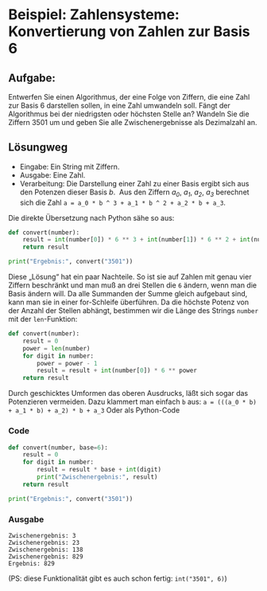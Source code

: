 # Beispiel: Zahlensysteme: Konvertierung von Zahlen zur Basis 6


## Aufgabe:
Entwerfen Sie einen Algorithmus, der eine Folge von Ziffern, die
eine Zahl zur Basis 6 darstellen sollen, in eine Zahl umwandeln soll.
Fängt der Algorithmus bei der niedrigsten oder höchsten Stelle an?
Wandeln Sie die Ziffern 3501 um und geben Sie alle Zwischenergebnisse
als Dezimalzahl an.

## Lösungweg

* Eingabe: Ein String mit Ziffern.
* Ausgabe: Eine Zahl.
* Verarbeitung: Die Darstellung einer Zahl zu einer Basis ergibt sich aus den Potenzen dieser Basis <i>b</i>.
  Aus den Ziffern <i>a<sub>0</sub></i>, <i>a<sub>1</sub></i>, <i>a<sub>2</sub></i>, <i>a<sub>3</sub></i> berechnet sich die Zahl `a = a_0 * b ^ 3 + a_1 * b ^ 2 + a_2 * b + a_3`.

Die direkte Übersetzung nach Python sähe so aus:
```python
def convert(number):
    result = int(number[0]) * 6 ** 3 + int(number[1]) * 6 ** 2 + int(number[2]) * 6 + int(number[3])
    return result

print("Ergebnis:", convert("3501"))
```

Diese „Lösung“ hat ein paar Nachteile. So ist sie auf Zahlen mit genau vier Ziffern beschränkt
und man muß an drei Stellen die `6` ändern, wenn man die Basis ändern will.
Da alle Summanden der Summe gleich aufgebaut sind, kann man sie in einer for-Schleife überführen.
Da die höchste Potenz von der Anzahl der Stellen abhängt, bestimmen wir die Länge des Strings `number`
mit der `len`-Funktion:

```python
def convert(number):
    result = 0
    power = len(number)
    for digit in number:
        power = power - 1
        result = result + int(number[0]) * 6 ** power
    return result
```

Durch geschicktes Umformen das oberen Ausdrucks, läßt sich sogar das Potenzieren vermeiden. Dazu
klammert man einfach `b` aus: `a = (((a_0 * b) + a_1 * b) + a_2) * b + a_3`
Oder als Python-Code

### Code
```python
def convert(number, base=6):
    result = 0
    for digit in number:
        result = result * base + int(digit)
        print("Zwischenergebnis:", result)
    return result

print("Ergebnis:", convert("3501"))
```

### Ausgabe
```text
Zwischenergebnis: 3
Zwischenergebnis: 23
Zwischenergebnis: 138
Zwischenergebnis: 829
Ergebnis: 829
```

(PS: diese Funktionalität gibt es auch schon fertig: `int("3501", 6)`)

